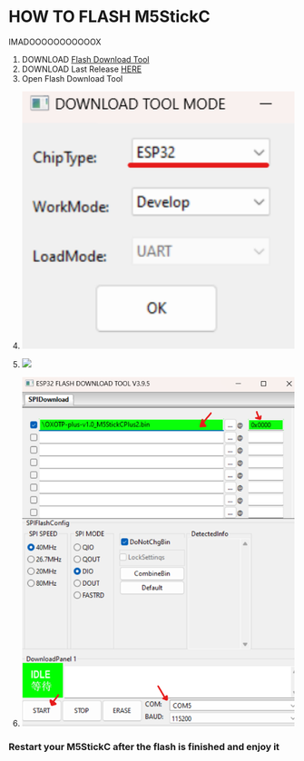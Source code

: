 # HOW TO FLASH M5StickC

IMADOOOOOOOOOOOX

1. DOWNLOAD <a href="https://www.espressif.com/sites/default/files/tools/flash_download_tool_v3.8.5.zip" target="_blank">Flash Download Tool</a> 
2. DOWNLOAD Last Release <a href="https://github.com/IMSHOX/OXOTP/releases/download/1.0/OXOTP_V1.0_0x0000.bin" target="_blank">HERE</a> 
3. Open Flash Download Tool 
4. <p><img  src="img/how4.png" width="500"></p>
5. <p><img  src="img/how3.png" width="500"></p>
6. <p><img  src="img/how5.png" width="500"></p>

### Restart your M5StickC after the flash is finished and enjoy it
